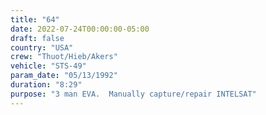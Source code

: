 ```yaml
---
title: "64"
date: 2022-07-24T00:00:00-05:00
draft: false
country: "USA"
crew: "Thuot/Hieb/Akers"
vehicle: "STS-49"
param_date: "05/13/1992"
duration: "8:29"
purpose: "3 man EVA.  Manually capture/repair INTELSAT"
---
```

